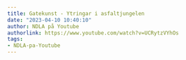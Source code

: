 ```yaml
---
title: Gatekunst - Ytringar i asfaltjungelen
date: "2023-04-10 10:40:10"
author: NDLA på Youtube
authorlink: https://www.youtube.com/watch?v=UCRytzVYhOs
tags:
- NDLA-pa-Youtube
---
```

